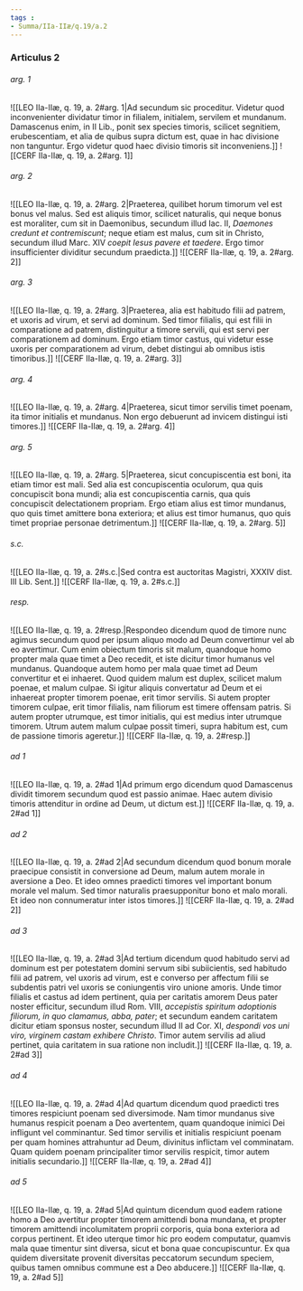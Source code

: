 ```yaml
---
tags : 
- Summa/IIa-IIæ/q.19/a.2
---
```


### Articulus 2

###### arg. 1
![[LEO IIa-IIæ, q. 19, a. 2#arg. 1|Ad secundum sic proceditur. Videtur quod inconvenienter dividatur timor in filialem, initialem, servilem et mundanum. Damascenus enim, in II Lib., ponit sex species timoris, scilicet segnitiem, erubescentiam, et alia de quibus supra dictum est, quae in hac divisione non tanguntur. Ergo videtur quod haec divisio timoris sit inconveniens.]]
![[CERF IIa-IIæ, q. 19, a. 2#arg. 1]]

###### arg. 2
![[LEO IIa-IIæ, q. 19, a. 2#arg. 2|Praeterea, quilibet horum timorum vel est bonus vel malus. Sed est aliquis timor, scilicet naturalis, qui neque bonus est moraliter, cum sit in Daemonibus, secundum illud Iac. II, *Daemones credunt et contremiscunt*; neque etiam est malus, cum sit in Christo, secundum illud Marc. XIV *coepit Iesus pavere et taedere*. Ergo timor insufficienter dividitur secundum praedicta.]]
![[CERF IIa-IIæ, q. 19, a. 2#arg. 2]]

###### arg. 3
![[LEO IIa-IIæ, q. 19, a. 2#arg. 3|Praeterea, alia est habitudo filii ad patrem, et uxoris ad virum, et servi ad dominum. Sed timor filialis, qui est filii in comparatione ad patrem, distinguitur a timore servili, qui est servi per comparationem ad dominum. Ergo etiam timor castus, qui videtur esse uxoris per comparationem ad virum, debet distingui ab omnibus istis timoribus.]]
![[CERF IIa-IIæ, q. 19, a. 2#arg. 3]]

###### arg. 4
![[LEO IIa-IIæ, q. 19, a. 2#arg. 4|Praeterea, sicut timor servilis timet poenam, ita timor initialis et mundanus. Non ergo debuerunt ad invicem distingui isti timores.]]
![[CERF IIa-IIæ, q. 19, a. 2#arg. 4]]

###### arg. 5
![[LEO IIa-IIæ, q. 19, a. 2#arg. 5|Praeterea, sicut concupiscentia est boni, ita etiam timor est mali. Sed alia est concupiscentia oculorum, qua quis concupiscit bona mundi; alia est concupiscentia carnis, qua quis concupiscit delectationem propriam. Ergo etiam alius est timor mundanus, quo quis timet amittere bona exteriora; et alius est timor humanus, quo quis timet propriae personae detrimentum.]]
![[CERF IIa-IIæ, q. 19, a. 2#arg. 5]]

###### s.c.
![[LEO IIa-IIæ, q. 19, a. 2#s.c.|Sed contra est auctoritas Magistri, XXXIV dist. III Lib. Sent.]]
![[CERF IIa-IIæ, q. 19, a. 2#s.c.]]

###### resp.
![[LEO IIa-IIæ, q. 19, a. 2#resp.|Respondeo dicendum quod de timore nunc agimus secundum quod per ipsum aliquo modo ad Deum convertimur vel ab eo avertimur. Cum enim obiectum timoris sit malum, quandoque homo propter mala quae timet a Deo recedit, et iste dicitur timor humanus vel mundanus. Quandoque autem homo per mala quae timet ad Deum convertitur et ei inhaeret. Quod quidem malum est duplex, scilicet malum poenae, et malum culpae. Si igitur aliquis convertatur ad Deum et ei inhaereat propter timorem poenae, erit timor servilis. Si autem propter timorem culpae, erit timor filialis, nam filiorum est timere offensam patris. Si autem propter utrumque, est timor initialis, qui est medius inter utrumque timorem. Utrum autem malum culpae possit timeri, supra habitum est, cum de passione timoris ageretur.]]
![[CERF IIa-IIæ, q. 19, a. 2#resp.]]

###### ad 1
![[LEO IIa-IIæ, q. 19, a. 2#ad 1|Ad primum ergo dicendum quod Damascenus dividit timorem secundum quod est passio animae. Haec autem divisio timoris attenditur in ordine ad Deum, ut dictum est.]]
![[CERF IIa-IIæ, q. 19, a. 2#ad 1]]

###### ad 2
![[LEO IIa-IIæ, q. 19, a. 2#ad 2|Ad secundum dicendum quod bonum morale praecipue consistit in conversione ad Deum, malum autem morale in aversione a Deo. Et ideo omnes praedicti timores vel important bonum morale vel malum. Sed timor naturalis praesupponitur bono et malo morali. Et ideo non connumeratur inter istos timores.]]
![[CERF IIa-IIæ, q. 19, a. 2#ad 2]]

###### ad 3
![[LEO IIa-IIæ, q. 19, a. 2#ad 3|Ad tertium dicendum quod habitudo servi ad dominum est per potestatem domini servum sibi subiicientis, sed habitudo filii ad patrem, vel uxoris ad virum, est e converso per affectum filii se subdentis patri vel uxoris se coniungentis viro unione amoris. Unde timor filialis et castus ad idem pertinent, quia per caritatis amorem Deus pater noster efficitur, secundum illud Rom. VIII, *accepistis spiritum adoptionis filiorum, in quo clamamus, abba, pater*; et secundum eandem caritatem dicitur etiam sponsus noster, secundum illud II ad Cor. XI, *despondi vos uni viro, virginem castam exhibere Christo*. Timor autem servilis ad aliud pertinet, quia caritatem in sua ratione non includit.]]
![[CERF IIa-IIæ, q. 19, a. 2#ad 3]]

###### ad 4
![[LEO IIa-IIæ, q. 19, a. 2#ad 4|Ad quartum dicendum quod praedicti tres timores respiciunt poenam sed diversimode. Nam timor mundanus sive humanus respicit poenam a Deo avertentem, quam quandoque inimici Dei infligunt vel comminantur. Sed timor servilis et initialis respiciunt poenam per quam homines attrahuntur ad Deum, divinitus inflictam vel comminatam. Quam quidem poenam principaliter timor servilis respicit, timor autem initialis secundario.]]
![[CERF IIa-IIæ, q. 19, a. 2#ad 4]]

###### ad 5
![[LEO IIa-IIæ, q. 19, a. 2#ad 5|Ad quintum dicendum quod eadem ratione homo a Deo avertitur propter timorem amittendi bona mundana, et propter timorem amittendi incolumitatem proprii corporis, quia bona exteriora ad corpus pertinent. Et ideo uterque timor hic pro eodem computatur, quamvis mala quae timentur sint diversa, sicut et bona quae concupiscuntur. Ex qua quidem diversitate provenit diversitas peccatorum secundum speciem, quibus tamen omnibus commune est a Deo abducere.]]
![[CERF IIa-IIæ, q. 19, a. 2#ad 5]]

